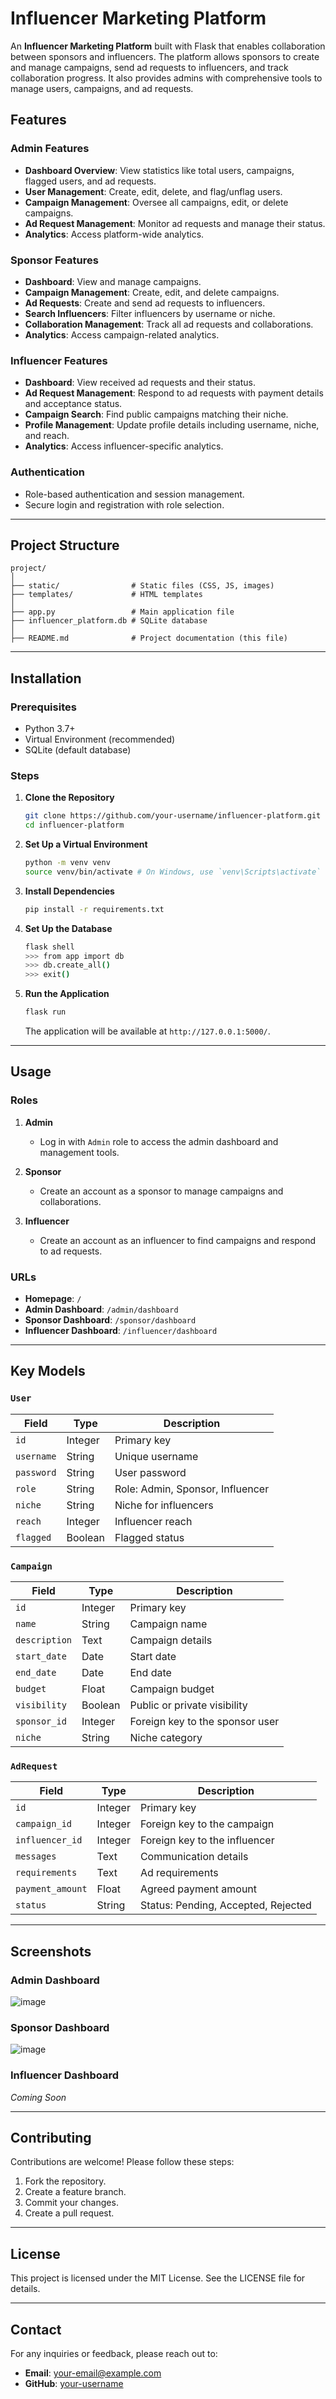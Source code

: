 
# Influencer Marketing Platform

An **Influencer Marketing Platform** built with Flask that enables collaboration between sponsors and influencers. The platform allows sponsors to create and manage campaigns, send ad requests to influencers, and track collaboration progress. It also provides admins with comprehensive tools to manage users, campaigns, and ad requests.

## Features

### Admin Features
- **Dashboard Overview**: View statistics like total users, campaigns, flagged users, and ad requests.
- **User Management**: Create, edit, delete, and flag/unflag users.
- **Campaign Management**: Oversee all campaigns, edit, or delete campaigns.
- **Ad Request Management**: Monitor ad requests and manage their status.
- **Analytics**: Access platform-wide analytics.

### Sponsor Features
- **Dashboard**: View and manage campaigns.
- **Campaign Management**: Create, edit, and delete campaigns.
- **Ad Requests**: Create and send ad requests to influencers.
- **Search Influencers**: Filter influencers by username or niche.
- **Collaboration Management**: Track all ad requests and collaborations.
- **Analytics**: Access campaign-related analytics.

### Influencer Features
- **Dashboard**: View received ad requests and their status.
- **Ad Request Management**: Respond to ad requests with payment details and acceptance status.
- **Campaign Search**: Find public campaigns matching their niche.
- **Profile Management**: Update profile details including username, niche, and reach.
- **Analytics**: Access influencer-specific analytics.

### Authentication
- Role-based authentication and session management.
- Secure login and registration with role selection.

---

## Project Structure

```
project/
│
├── static/                # Static files (CSS, JS, images)
├── templates/             # HTML templates
│
├── app.py                 # Main application file
├── influencer_platform.db # SQLite database
│
├── README.md              # Project documentation (this file)
```

---

## Installation

### Prerequisites
- Python 3.7+
- Virtual Environment (recommended)
- SQLite (default database)

### Steps
1. **Clone the Repository**
   ```bash
   git clone https://github.com/your-username/influencer-platform.git
   cd influencer-platform
   ```

2. **Set Up a Virtual Environment**
   ```bash
   python -m venv venv
   source venv/bin/activate # On Windows, use `venv\Scripts\activate`
   ```

3. **Install Dependencies**
   ```bash
   pip install -r requirements.txt
   ```

4. **Set Up the Database**
   ```bash
   flask shell
   >>> from app import db
   >>> db.create_all()
   >>> exit()
   ```

5. **Run the Application**
   ```bash
   flask run
   ```
   The application will be available at `http://127.0.0.1:5000/`.

---

## Usage

### Roles
1. **Admin**
   - Log in with `Admin` role to access the admin dashboard and management tools.

2. **Sponsor**
   - Create an account as a sponsor to manage campaigns and collaborations.

3. **Influencer**
   - Create an account as an influencer to find campaigns and respond to ad requests.

### URLs
- **Homepage**: `/`
- **Admin Dashboard**: `/admin/dashboard`
- **Sponsor Dashboard**: `/sponsor/dashboard`
- **Influencer Dashboard**: `/influencer/dashboard`

---

## Key Models

### `User`
| Field       | Type      | Description                       |
|-------------|-----------|-----------------------------------|
| `id`        | Integer   | Primary key                      |
| `username`  | String    | Unique username                  |
| `password`  | String    | User password                    |
| `role`      | String    | Role: Admin, Sponsor, Influencer |
| `niche`     | String    | Niche for influencers            |
| `reach`     | Integer   | Influencer reach                 |
| `flagged`   | Boolean   | Flagged status                   |

### `Campaign`
| Field         | Type    | Description                        |
|---------------|---------|------------------------------------|
| `id`          | Integer | Primary key                       |
| `name`        | String  | Campaign name                     |
| `description` | Text    | Campaign details                  |
| `start_date`  | Date    | Start date                        |
| `end_date`    | Date    | End date                          |
| `budget`      | Float   | Campaign budget                   |
| `visibility`  | Boolean | Public or private visibility      |
| `sponsor_id`  | Integer | Foreign key to the sponsor user   |
| `niche`       | String  | Niche category                    |

### `AdRequest`
| Field           | Type    | Description                        |
|-----------------|---------|------------------------------------|
| `id`            | Integer | Primary key                       |
| `campaign_id`   | Integer | Foreign key to the campaign       |
| `influencer_id` | Integer | Foreign key to the influencer     |
| `messages`      | Text    | Communication details             |
| `requirements`  | Text    | Ad requirements                   |
| `payment_amount`| Float   | Agreed payment amount             |
| `status`        | String  | Status: Pending, Accepted, Rejected |

---

## Screenshots

### Admin Dashboard
![image](https://github.com/user-attachments/assets/f40e08c3-0bb7-4ed5-a7e7-0469da40e3b9)


### Sponsor Dashboard
![image](https://github.com/user-attachments/assets/a45fe53c-7fbc-42db-9a21-3a61cd729b31)


### Influencer Dashboard
*Coming Soon*

---

## Contributing
Contributions are welcome! Please follow these steps:
1. Fork the repository.
2. Create a feature branch.
3. Commit your changes.
4. Create a pull request.

---

## License
This project is licensed under the MIT License. See the LICENSE file for details.

---

## Contact
For any inquiries or feedback, please reach out to:
- **Email**: your-email@example.com
- **GitHub**: [your-username](https://github.com/your-username)

